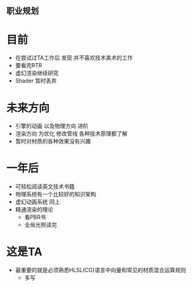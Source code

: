 ## 职业规划

# 目前
- 在尝试过TA工作后 发现 并不喜欢技术美术的工作
- 要看完RTR
- 虚幻渲染继续研究
- Shader 暂时丢弃
# 未来方向
- 引擎的动画 以及物理方向 进阶
- 渲染方向 为优化 修改管线  各种技术原理都了解  
- 暂时对材质的各种效果没有兴趣  
# 一年后
- 可轻松阅读英文技术书籍
- 物理系统有一个比较好的知识架构
- 虚幻动画系统 同上
- 精通渲染的理论
  - 看PBR书
  - 全局光照读完




# 这是TA  
- 最重要的就是必须熟悉HLSL(CG)语言中向量和常见的材质混合运算规则
  - 多写
